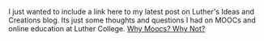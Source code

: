 <!--
.. title: Why MOOCs? Why not?
.. date: 2014/04/02 16:51:30 /0500
.. slug: why-moocs-why-not
.. tags: Education
.. link: 
.. description: 
-->


I just wanted to include a link here to my latest post on Luther's Ideas and Creations blog.  Its just some thoughts and questions I had on MOOCs and online education at Luther College.  [Why Moocs? Why Not?](https://www.luther.edu/ideas-creations-blog/?story_id=541741)
